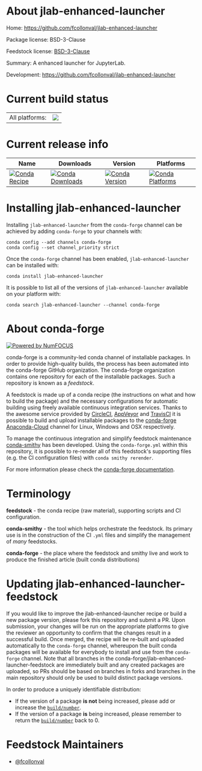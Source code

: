 About jlab-enhanced-launcher
============================

Home: https://github.com/fcollonval/jlab-enhanced-launcher

Package license: BSD-3-Clause

Feedstock license: [BSD-3-Clause](https://github.com/conda-forge/jlab-enhanced-launcher-feedstock/blob/master/LICENSE.txt)

Summary: A enhanced launcher for JupyterLab.

Development: https://github.com/fcollonval/jlab-enhanced-launcher

Current build status
====================


<table><tr><td>All platforms:</td>
    <td>
      <a href="https://dev.azure.com/conda-forge/feedstock-builds/_build/latest?definitionId=11636&branchName=master">
        <img src="https://dev.azure.com/conda-forge/feedstock-builds/_apis/build/status/jlab-enhanced-launcher-feedstock?branchName=master">
      </a>
    </td>
  </tr>
</table>

Current release info
====================

| Name | Downloads | Version | Platforms |
| --- | --- | --- | --- |
| [![Conda Recipe](https://img.shields.io/badge/recipe-jlab--enhanced--launcher-green.svg)](https://anaconda.org/conda-forge/jlab-enhanced-launcher) | [![Conda Downloads](https://img.shields.io/conda/dn/conda-forge/jlab-enhanced-launcher.svg)](https://anaconda.org/conda-forge/jlab-enhanced-launcher) | [![Conda Version](https://img.shields.io/conda/vn/conda-forge/jlab-enhanced-launcher.svg)](https://anaconda.org/conda-forge/jlab-enhanced-launcher) | [![Conda Platforms](https://img.shields.io/conda/pn/conda-forge/jlab-enhanced-launcher.svg)](https://anaconda.org/conda-forge/jlab-enhanced-launcher) |

Installing jlab-enhanced-launcher
=================================

Installing `jlab-enhanced-launcher` from the `conda-forge` channel can be achieved by adding `conda-forge` to your channels with:

```
conda config --add channels conda-forge
conda config --set channel_priority strict
```

Once the `conda-forge` channel has been enabled, `jlab-enhanced-launcher` can be installed with:

```
conda install jlab-enhanced-launcher
```

It is possible to list all of the versions of `jlab-enhanced-launcher` available on your platform with:

```
conda search jlab-enhanced-launcher --channel conda-forge
```


About conda-forge
=================

[![Powered by NumFOCUS](https://img.shields.io/badge/powered%20by-NumFOCUS-orange.svg?style=flat&colorA=E1523D&colorB=007D8A)](http://numfocus.org)

conda-forge is a community-led conda channel of installable packages.
In order to provide high-quality builds, the process has been automated into the
conda-forge GitHub organization. The conda-forge organization contains one repository
for each of the installable packages. Such a repository is known as a *feedstock*.

A feedstock is made up of a conda recipe (the instructions on what and how to build
the package) and the necessary configurations for automatic building using freely
available continuous integration services. Thanks to the awesome service provided by
[CircleCI](https://circleci.com/), [AppVeyor](https://www.appveyor.com/)
and [TravisCI](https://travis-ci.com/) it is possible to build and upload installable
packages to the [conda-forge](https://anaconda.org/conda-forge)
[Anaconda-Cloud](https://anaconda.org/) channel for Linux, Windows and OSX respectively.

To manage the continuous integration and simplify feedstock maintenance
[conda-smithy](https://github.com/conda-forge/conda-smithy) has been developed.
Using the ``conda-forge.yml`` within this repository, it is possible to re-render all of
this feedstock's supporting files (e.g. the CI configuration files) with ``conda smithy rerender``.

For more information please check the [conda-forge documentation](https://conda-forge.org/docs/).

Terminology
===========

**feedstock** - the conda recipe (raw material), supporting scripts and CI configuration.

**conda-smithy** - the tool which helps orchestrate the feedstock.
                   Its primary use is in the construction of the CI ``.yml`` files
                   and simplify the management of *many* feedstocks.

**conda-forge** - the place where the feedstock and smithy live and work to
                  produce the finished article (built conda distributions)


Updating jlab-enhanced-launcher-feedstock
=========================================

If you would like to improve the jlab-enhanced-launcher recipe or build a new
package version, please fork this repository and submit a PR. Upon submission,
your changes will be run on the appropriate platforms to give the reviewer an
opportunity to confirm that the changes result in a successful build. Once
merged, the recipe will be re-built and uploaded automatically to the
`conda-forge` channel, whereupon the built conda packages will be available for
everybody to install and use from the `conda-forge` channel.
Note that all branches in the conda-forge/jlab-enhanced-launcher-feedstock are
immediately built and any created packages are uploaded, so PRs should be based
on branches in forks and branches in the main repository should only be used to
build distinct package versions.

In order to produce a uniquely identifiable distribution:
 * If the version of a package **is not** being increased, please add or increase
   the [``build/number``](https://docs.conda.io/projects/conda-build/en/latest/resources/define-metadata.html#build-number-and-string).
 * If the version of a package **is** being increased, please remember to return
   the [``build/number``](https://docs.conda.io/projects/conda-build/en/latest/resources/define-metadata.html#build-number-and-string)
   back to 0.

Feedstock Maintainers
=====================

* [@fcollonval](https://github.com/fcollonval/)

